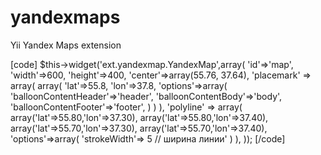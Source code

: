 yandexmaps
==========

Yii Yandex Maps extension

[code]
	$this->widget('ext.yandexmap.YandexMap',array(
		'id'=>'map',
		'width'=>600,
		'height'=>400,
		'center'=>array(55.76, 37.64),
		'placemark' => array(
			array(
				'lat'=>55.8,
				'lon'=>37.8,
				'options'=>array(
					'balloonContentHeader'=>'header',
					'balloonContentBody'=>'body',
					'balloonContentFooter'=>'footer',
				)
			)
		),
		'polyline' => array(
			array('lat'=>55.80,'lon'=>37.30),
			array('lat'=>55.80,'lon'=>37.40),
            array('lat'=>55.70,'lon'=>37.30),
            array('lat'=>55.70,'lon'=>37.40),
			'options'=>array(
				'strokeWidth'=> 5 // ширина линии'
			)
		),
	));
[/code]
